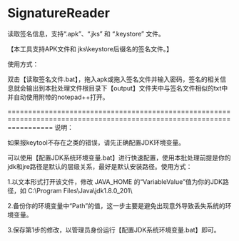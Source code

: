 # SignatureReader
读取签名信息，支持“.apk”、“.jks” 和 “.keystore” 文件。

    
【本工具支持APK文件和 jks\keystore后缀名的签名文件。】

使用方式：

双击【读取签名文件.bat】，拖入apk或拖入签名文件并输入密码，签名的相关信息就会输出到本批处理文件根目录下【output】文件夹中与签名文件相似的txt中并自动使用附带的notepad++打开。


=======================================================================================================================
说明：

如果报keytool不存在之类的错误，请先正确配置JDK环境变量。

可以使用【配置JDK系统环境变量.bat】进行快速配置，使用本批处理前提是你的jdk和jre路径是默认的层级关系，最好是默认安装路径。使用方式：

1.以文本形式打开该文件，修改 JAVA_HOME 的“VariableValue”值为你的JDK路径，如 C:\Program Files\Java\jdk1.8.0_201\

2.备份你的环境变量中“Path”的值，这一步主要是避免出现意外导致丢失系统的环境变量。

3.保存第1步的修改，以管理员身份运行【配置JDK系统环境变量.bat】即可。
